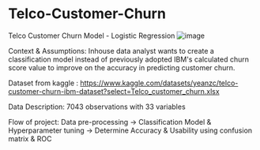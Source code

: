 # Telco-Customer-Churn
Telco Customer Churn Model - Logistic Regression
![image](https://github.com/kaien123/Telco-Customer-Churn/assets/93868660/b2ef0f7c-0a4d-40b7-832f-edb1776c17ed)

Context & Assumptions: Inhouse data analyst wants to create a classification model instead of previously adopted IBM's calculated churn score value to improve on the accuracy in predicting customer churn. 

Dataset from kaggle : https://www.kaggle.com/datasets/yeanzc/telco-customer-churn-ibm-dataset?select=Telco_customer_churn.xlsx

Data Description: 7043 observations with 33 variables

Flow of project:
Data pre-processing -> Classification Model & Hyperparameter tuning -> Determine Accuracy & Usability using confusion matrix & ROC

